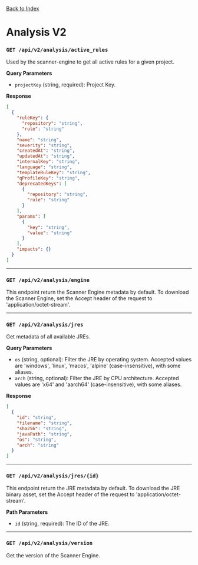 [Back to Index](index.md)

# Analysis V2

### `GET /api/v2/analysis/active_rules`

Used by the scanner-engine to get all active rules for a given project.

**Query Parameters**
- `projectKey` (string, required): Project Key.

**Response**
```json
[
  {
    "ruleKey": {
      "repository": "string",
      "rule": "string"
    },
    "name": "string",
    "severity": "string",
    "createdAt": "string",
    "updatedAt": "string",
    "internalKey": "string",
    "language": "string",
    "templateRuleKey": "string",
    "qProfileKey": "string",
    "deprecatedKeys": [
      {
        "repository": "string",
        "rule": "string"
      }
    ],
    "params": [
      {
        "key": "string",
        "value": "string"
      }
    ],
    "impacts": {}
  }
]
```

---

### `GET /api/v2/analysis/engine`

This endpoint return the Scanner Engine metadata by default. To download the Scanner Engine, set the Accept header of the request to 'application/octet-stream'.

---

### `GET /api/v2/analysis/jres`

Get metadata of all available JREs.

**Query Parameters**
- `os` (string, optional): Filter the JRE by operating system. Accepted values are 'windows', 'linux', 'macos', 'alpine' (case-insensitive), with some aliases.
- `arch` (string, optional): Filter the JRE by CPU architecture. Accepted values are 'x64' and 'aarch64' (case-insensitive), with some aliases.

**Response**
```json
[
  {
    "id": "string",
    "filename": "string",
    "sha256": "string",
    "javaPath": "string",
    "os": "string",
    "arch": "string"
  }
]
```

---

### `GET /api/v2/analysis/jres/{id}`

This endpoint return the JRE metadata by default. To download the JRE binary asset, set the Accept header of the request to 'application/octet-stream'.

**Path Parameters**
- `id` (string, required): The ID of the JRE.

---

### `GET /api/v2/analysis/version`

Get the version of the Scanner Engine.
